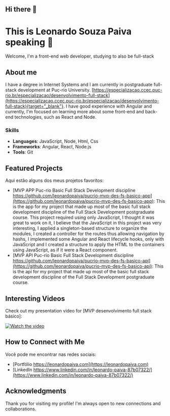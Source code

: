 ## Hi there 👋

# This is Leonardo Souza Paiva speaking 👋

Welcome, I'm a front-end web developer, studying to also be full-stack

## About me

I have a degree in Internet Systems and I am currently in postgraduate full-stack development at Puc-rio University. [https://especializacao.ccec.puc-rio.br/especializacao/desenvolvimento-full-stack](https://especializacao.ccec.puc-rio.br/especializacao/desenvolvimento-full-stack){target="_blank"}. I have good experience with Angular and currently, I'm focused on learning more about some front-end and back-end technologies, such as React and Node.

### Skills

- **Languages**: JavaScript, Node, Html, Css
- **Frameworks**: Angular, React, Node.js
- **Tools**: Git

## Featured Projects

Aqui estão alguns dos meus projetos favoritos:

- [MVP APP Puc-rio Basic Full Stack Development discipline https://github.com/leonardopaiva/pucrio-mvp-des-fs-basico-app](https://github.com/leonardopaiva/pucrio-mvp-des-fs-basico-app): This is the app for my project that made up most of the basic full stack development discipline of the Full Stack Development postgraduate course. This project required using only JavaScript, I thought it was great to work on it, I believe that the JavaScript in this project was very interesting, I applied a singleton-based structure to organize the modules, I created a controller for the routes thus allowing navigation by hashs, I implemented some Angular and React lifecycle hooks, only with JavaScript and I created a structure to apply the HTML to the containers using JavaScript, as if it were a React component.
- [MVP API Puc-rio Basic Full Stack Development discipline https://github.com/leonardopaiva/pucrio-mvp-des-fs-basico-api](https://github.com/leonardopaiva/pucrio-mvp-des-fs-basico-api): This is the api for my project that made up most of the basic full stack development discipline of the Full Stack Development postgraduate course.

## Interesting Videos

Check out my presentation video for [MVP desenvolvimento full stack básico]:

[![Watch the video](https://img.youtube.com/vi/J7gtelhYxxo/hqdefault.jpg)](https://www.youtube.com/watch?v=J7gtelhYxxo)

## How to Connect with Me

Você pode me encontrar nas redes sociais:

- [Portfólio https://leonardopaiva.com](https://leonardopaiva.com)
- [LinkedIn https://www.linkedin.com/in/leonardo-paiva-87b07322/](https://www.linkedin.com/in/leonardo-paiva-87b07322/)

## Acknowledgments

Thank you for visiting my profile! I'm always open to new connections and collaborations.


